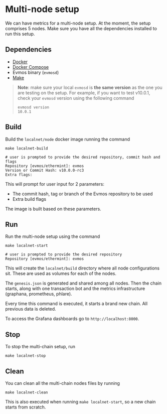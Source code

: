 # Multi-node setup

We can have metrics for a multi-node setup.
At the moment, the setup comprises 5 nodes.
Make sure you have all the dependencies installed to run this setup.

## Dependencies

- [Docker](https://docs.docker.com/get-docker/)
- [Docker Compose](https://docker-docs.netlify.app/compose/install/)
- Evmos binary (`evmosd`)
- [Make](https://www.gnu.org/software/make/)

> **Note**: make sure your local `evmosd` is **the same version** as the one you are testing on the setup.
> For example, if you want to test v10.0.1, check your `evmosd` version using the following command
> ```shell
>evmosd version
>10.0.1
>``` 

## Build

Build the `localnet/node` docker image running the command

```shell
make localnet-build

# user is prompted to provide the desired repository, commit hash and flags
Repository [evmos/ethermint]: evmos
Version or Commit Hash: v10.0.0-rc3
Extra flags: 
```

This will prompt for user input for 2 parameters:

- The commit hash, tag or branch of the Evmos repository to be used
- Extra build flags

The image is built based on these parameters.

## Run

Run the multi-node setup using the command

```shell
make localnet-start

# user is prompted to provide the desired repository
Repository [evmos/ethermint]: evmos
```

This will create the `localnet/build` directory where all node configurations sit.
These are used as volumes for each of the nodes.

The `genesis.json` is generated and shared among all nodes.
Then the chain starts, along with one transaction bot and the metrics infrastructure (graphana, prometheus, phlare).

Every time this command is executed, it starts a brand new chain. All previous data is deleted.

To access the Grafana dashboards go to `http://localhost:8000`.

## Stop

To stop the multi-chain setup, run

```shell
make localnet-stop
```

## Clean

You can clean all the multi-chain nodes files by running

```shell
make localnet-clean
```

This is also executed when running `make localnet-start`, so a new chain starts from scratch.

